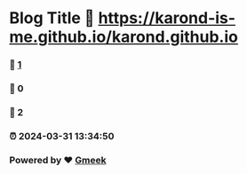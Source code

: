 # Blog Title :link: https://karond-is-me.github.io/karond.github.io 
### :page_facing_up: [1](https://karond-is-me.github.io/karond.github.io/tag.html) 
### :speech_balloon: 0 
### :hibiscus: 2 
### :alarm_clock: 2024-03-31 13:34:50 
### Powered by :heart: [Gmeek](https://github.com/Meekdai/Gmeek)
